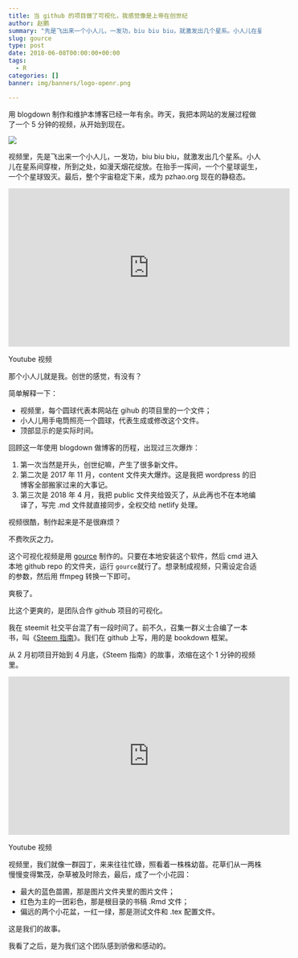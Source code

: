 ```yaml
---
title: 当 github 的项目做了可视化，我感觉像是上帝在创世纪
author: 赵鹏
summary: "先是飞出来一个小人儿，一发功，biu biu biu，就激发出几个星系。小人儿在星系间穿梭，所到之处，如漫天烟花绽放。在抬手一挥间，一个个星球诞生，一个个星球毁灭。最后，整个宇宙稳定下来，成为 pzhao.org 现在的静稳态。"
slug: gource
type: post
date: 2018-06-08T00:00:00+00:00
tags:
  - R
categories: []
banner: img/banners/logo-openr.png

---
```




用 blogdown 制作和维护本博客已经一年有余。昨天，我把本网站的发展过程做了一个 5 分钟的视频，从开始到现在。

<!--more-->

![](https://github.com/pzhaonet/keller/raw/master/figdapeng/i2018-06-08_gource.jpg)

视频里，先是飞出来一个小人儿，一发功，biu biu biu，就激发出几个星系。小人儿在星系间穿梭，所到之处，如漫天烟花绽放。在抬手一挥间，一个个星球诞生，一个个星球毁灭。最后，整个宇宙稳定下来，成为 pzhao.org 现在的静稳态。



<iframe width="560" height="315" src="https://www.youtube.com/embed/bc8zowzUr1g" frameborder="0" allow="autoplay; encrypted-media" allowfullscreen></iframe>

Youtube 视频



那个小人儿就是我。创世的感觉，有没有？

简单解释一下：

- 视频里，每个圆球代表本网站在 gihub 的项目里的一个文件；
- 小人儿用手电筒照亮一个圆球，代表生成或修改这个文件。
- 顶部显示的是实际时间。

回顾这一年使用 blogdown 做博客的历程，出现过三次爆炸：

1. 第一次当然是开头，创世纪嘛，产生了很多新文件。
2. 第二次是 2017 年 11 月，content 文件夹大爆炸。这是我把 wordpress 的旧博客全部搬家过来的大事记。
3. 第三次是 2018 年 4 月，我把 public 文件夹给毁灭了，从此再也不在本地编译了，写完 .md 文件就直接同步，全权交给 netlify 处理。

视频很酷，制作起来是不是很麻烦？

不费吹灰之力。

这个可视化视频是用 [gource](http://gource.io/) 制作的。只要在本地安装这个软件，然后 cmd 进入本地 github repo 的文件夹，运行 `gource`就行了。想录制成视频，只需设定合适的参数，然后用 ffmpeg 转换一下即可。

爽极了。

比这个更爽的，是团队合作 github 项目的可视化。

我在 steemit 社交平台混了有一段时间了。前不久，召集一群义士合编了一本书，叫《[Steem 指南](https://bookdown.org/baydap/steemh)》。我们在 github 上写，用的是 bookdown 框架。

从 2 月初项目开始到 4 月底，《Steem 指南》的故事，浓缩在这个 1 分钟的视频里。

<iframe width="560" height="315" src="https://www.youtube.com/embed/ogaCo1nUdQw" frameborder="0" allow="autoplay; encrypted-media" allowfullscreen></iframe>

Youtube 视频

视频里，我们就像一群园丁，来来往往忙碌，照看着一株株幼苗。花草们从一两株慢慢变得繁茂，杂草被及时除去，最后，成了一个小花园：

- 最大的蓝色苗圃，那是图片文件夹里的图片文件；
- 红色为主的一团彩色，那是根目录的书稿 .Rmd 文件；
- 偏远的两个小花盆，一红一绿，那是测试文件和 .tex 配置文件。

这是我们的故事。

我看了之后，是为我们这个团队感到骄傲和感动的。
